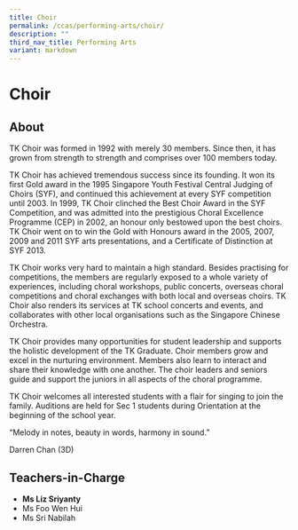 ```yaml
---
title: Choir
permalink: /ccas/performing-arts/choir/
description: ""
third_nav_title: Performing Arts
variant: markdown
---
```

# Choir
## **About**

TK Choir was formed in 1992 with merely 30 members. Since then, it has grown from strength to strength and comprises over 100 members today.

TK Choir has achieved tremendous success since its founding. It won its first Gold award in the 1995 Singapore Youth Festival Central Judging of Choirs (SYF), and continued this achievement at every SYF competition until 2003. In 1999, TK Choir clinched the Best Choir Award in the SYF Competition, and was admitted into the prestigious Choral Excellence Programme (CEP) in 2002, an honour only bestowed upon the best choirs. TK Choir went on to win the Gold with Honours award in the 2005, 2007, 2009 and 2011 SYF arts presentations, and a Certificate of Distinction at SYF 2013.

TK Choir works very hard to maintain a high standard. Besides practising for competitions, the members are regularly exposed to a whole variety of experiences, including choral workshops, public concerts, overseas choral competitions and choral exchanges with both local and overseas choirs. TK Choir also renders its services at TK school concerts and events, and collaborates with other local organisations such as the Singapore Chinese Orchestra.

TK Choir provides many opportunities for student leadership and supports the holistic development of the TK Graduate. Choir members grow and excel in the nurturing environment. Members also learn to interact and share their knowledge with one another. The choir leaders and seniors guide and support the juniors in all aspects of the choral programme.

TK Choir welcomes all interested students with a flair for singing to join the family. Auditions are held for Sec 1 students during Orientation at the beginning of the school year.

“Melody in notes, beauty in words, harmony in sound.”

Darren Chan (3D)

## **Teachers-in-Charge**

*   **Ms Liz Sriyanty**
*   Ms Foo Wen Hui
*   Ms Sri Nabilah